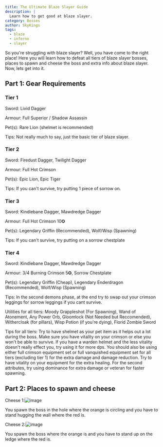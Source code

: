 ```yaml {metadata}
title: The Ultimate Blaze Slayer Guide
description: |
  Learn how to get good at blaze slayer.
category: Bosses
author: SkyKings
tags:
  - blaze
  - inferno
  - slayer
``` 

So you're struggling with blaze slayer? Well, you have come to the right place! Here you will learn how to defeat all tiers of blaze slayer
bosses, places to spawn and cheese the boss and extra info about blaze slayer. Now, lets get into it.

## Part 1: Gear Requirements

### Tier 1

Sword: Livid Dagger

Armour: Full Superior / Shadow Assassin

Pet(s): Rare Lion (shelmet is recommended)

Tips: Not really much to say, just the basic tier of blaze slayer.

### Tier 2

Sword: Firedust Dagger, Twilight Dagger

Armour: Full Hot Crimson

Pet(s): Epic Lion, Epic Tiger

Tips: If you can't survive, try putting 1 piece of sorrow on.

### Tier 3

Sword: Kindlebane Dagger, Mawdredge Dagger

Armour: Full Hot Crimson 10✪

Pet(s): Legendary Griffin (Recommended), Wolf/Wisp (Spawning)

Tips: If you can't survive, try putting on a sorrow chestplate

### Tier 4

Sword: Kindlebane Dagger, Mawdredge Dagger

Armour: 3/4 Burning Crimson 5✪, Sorrow Chestplate

Pet(s): Legendary Griffin (Cheap), Legendary Enderdragon (Recommended), Wolf/Wisp (Spawning)

Tips: In the second demons phase, at the end try to swap out your crimson leggings for sorrow leggings if you cant survive.


Utilities for all tiers: Moody Grappleshot (For Spawning), Wand of Atonement, Any Power Orb, Gloomlock (Not Needed but Reccomended), 
Withercloak (for pillars), Wisp Potion (if you're dying), Florid Zombie Sword


Tips for all tiers: Try to have shelmet as your pet item as it helps out a lot during the boss. Make sure you have vitality on your crimson or 
else you won't be able to survive. If you have a warden helmet and the less vitality doesn't really effect you, try using it for more dps. You
should also be using either full crimson equipment set or full vanquished equipment set for all tiers (excluding tier 1) for the extra damage and 
damage reduction. Try to have vitality on your equipment for the extra healing. For the second attributes, try using dominance for extra damage
or veteran for faster spawning.

## Part 2: Places to spawn and cheese

Cheese 1:![image](https://user-images.githubusercontent.com/131566961/235039611-503cf60e-95e2-4e1c-ae8a-4b044d865925.png)

You spawn the boss in the hole where the orange is circling and you have to stand hugging the wall where the red is.

Cheese 2:![image](https://user-images.githubusercontent.com/131566961/235040021-4367aae3-5e2d-4e9c-ae2d-9a683340e52b.png)

You spawn the boss where the orange is and you have to stand up on the ledge where the red is.
